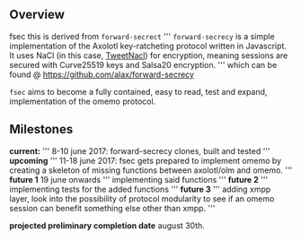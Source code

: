 Overview
--------
fsec this is derived from `forward-secrect`
''' 
`forward-secrecy` is a simple implementation of the Axolotl key-ratcheting protocol written in Javascript. It uses NaCl (in this case, [TweetNacl](https://github.com/dchest/tweetnacl-js)) for encryption, meaning sessions are secured with Curve25519 keys and Salsa20 encryption.
'''
which can be found @ https://github.com/alax/forward-secrecy


`fsec` aims to become a fully contained, easy to read, test and expand, implementation of the omemo protocol.


Milestones
--------

**current:**
''' 
8-10 june 2017:  forward-secrecy clones, built and tested 
'''
**upcoming**
''' 
11-18 june 2017: fsec gets prepared to implement omemo by creating a skeleton of
missing functions between axolotl/olm and omemo.
'''
**future 1**
19 june onwards
'''
implementing said functions
'''
**future 2**
'''
implementing tests for the added functions
'''
**future 3**
'''
adding xmpp layer, look into the possibility of protocol modularity to see if an omemo session can benefit something else other than xmpp.
'''


**projected preliminary completion date**
august 30th.
